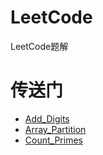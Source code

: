 # LeetCode
LeetCode题解

# 传送门

* [Add_Digits](./Java/Add_Digits/src/com/sise/Solution.java)
* [Array_Partition](./Java/Array_Partition/src/com/sise/Solution.java)
* [Count_Primes](./Java/Count_Primes/src/com/sise/Solution.java)
